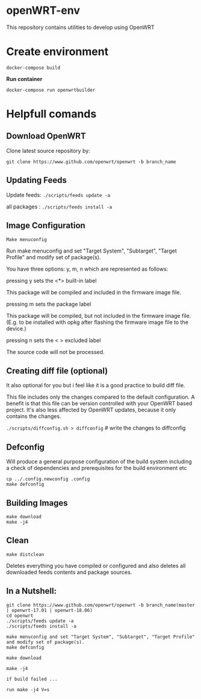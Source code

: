 # openWRT-env
This repository contains utilities to develop using OpenWRT

# Create environment

`docker-compose build`

**Run container**

`docker-compose run openwrtbuilder`

# Helpfull comands
## Download OpenWRT
Clone latest source repository by:

 `git clone https://www.github.com/openwrt/openwrt -b branch_name`

## Updating Feeds
Update feeds: `./scripts/feeds update -a`

all packages : `./scripts/feeds install -a`

## Image Configuration

`Make menuconfig`

Run make menuconfig and set "Target System", "Subtarget", "Target Profile" and modify set of package(s).

You have three options: y, m, n which are represented as follows:

pressing y sets the <*> built-in label

This package will be compiled and included in the firmware image file.

pressing m sets the package label

This package will be compiled, but not included in the firmware image file. (E.g. to be installed with opkg after flashing the firmware image file to the device.)

pressing n sets the < > excluded label

The source code will not be processed.

## Creating diff file (optional)
It also optional for you but i feel like it is a good practice to build diff file.

This file includes only the changes compared to the default configuration. A benefit is that this file can be version controlled with your OpenWRT based project. It's also less affected by OpenWRT updates, because it only contains the changes.

`./scripts/diffconfig.sh > diffconfig` # write the changes to diffconfig


## Defconfig
Will produce a general purpose configuration of the build system including a check of dependencies and prerequisites for the build environment etc

```
cp ../.config.newconfig .config
make defconfig
```

## Building Images
```
make download
make -j4
```

## Clean

`make distclean`

Deletes everything you have compiled or configured and also deletes all downloaded feeds contents and package sources.


## In a Nutshell:
```
git clone https://www.github.com/openwrt/openwrt -b branch_name(master | openwrt-17.01 | openwrt-18.06)
cd openwrt
./scripts/feeds update -a
./scripts/feeds install -a

make menuconfig and set "Target System", "Subtarget", "Target Profile" and modify set of package(s).
make defconfig

make download

make -j4

if build failed ...

run make -j4 V=s
```
